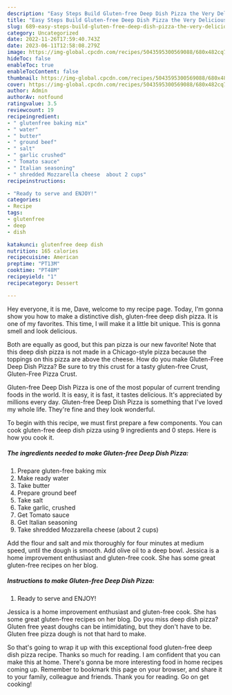 ```yaml
---
description: "Easy Steps Build Gluten-free Deep Dish Pizza the Very Delicious}"
title: "Easy Steps Build Gluten-free Deep Dish Pizza the Very Delicious}"
slug: 689-easy-steps-build-gluten-free-deep-dish-pizza-the-very-delicious
category: Uncategorized
date: 2022-11-26T17:59:40.743Z
date: 2023-06-11T12:58:08.279Z
image: https://img-global.cpcdn.com/recipes/5043595300569088/680x482cq70/gluten-free-deep-dish-pizza-recipe-main-photo.jpg
hideToc: false
enableToc: true
enableTocContent: false
thumbnail: https://img-global.cpcdn.com/recipes/5043595300569088/680x482cq70/gluten-free-deep-dish-pizza-recipe-main-photo.jpg
cover: https://img-global.cpcdn.com/recipes/5043595300569088/680x482cq70/gluten-free-deep-dish-pizza-recipe-main-photo.jpg
author: Admin
authorAv: notfound
ratingvalue: 3.5
reviewcount: 19
recipeingredient:
- " glutenfree baking mix"
- " water"
- " butter"
- " ground beef"
- " salt"
- " garlic crushed"
- " Tomato sauce"
- " Italian seasoning"
- " shredded Mozzarella cheese  about 2 cups"
recipeinstructions:

- "Ready to serve and ENJOY!"
categories:
- Recipe
tags:
- glutenfree
- deep
- dish

katakunci: glutenfree deep dish 
nutrition: 165 calories
recipecuisine: American
preptime: "PT13M"
cooktime: "PT48M"
recipeyield: "1"
recipecategory: Dessert

---
```



Hey everyone, it is me, Dave, welcome to my recipe page. Today, I'm gonna show you how to make a distinctive dish, gluten-free deep dish pizza. It is one of my favorites. This time, I will make it a little bit unique. This is gonna smell and look delicious.

Both are equally as good, but this pan pizza is our new favorite! Note that this deep dish pizza is not made in a Chicago-style pizza because the toppings on this pizza are above the cheese. How do you make Gluten-Free Deep Dish Pizza? Be sure to try this crust for a tasty gluten-free Crust, Gluten-Free Pizza Crust.

Gluten-free Deep Dish Pizza is one of the most popular of current trending foods in the world. It is easy, it is fast, it tastes delicious. It's appreciated by millions every day. Gluten-free Deep Dish Pizza is something that I've loved my whole life. They're fine and they look wonderful.


To begin with this recipe, we must first prepare a few components. You can cook gluten-free deep dish pizza using 9 ingredients and 0 steps. Here is how you cook it.

<!--inarticleads1-->

##### The ingredients needed to make Gluten-free Deep Dish Pizza:

1. Prepare  gluten-free baking mix
1. Make ready  water
1. Take  butter
1. Prepare  ground beef
1. Take  salt
1. Take  garlic, crushed
1. Get  Tomato sauce
1. Get  Italian seasoning
1. Take  shredded Mozzarella cheese  (about 2 cups)


Add the flour and salt and mix thoroughly for four minutes at medium speed, until the dough is smooth. Add olive oil to a deep bowl. Jessica is a home improvement enthusiast and gluten-free cook. She has some great gluten-free recipes on her blog. 

<!--inarticleads2-->

##### Instructions to make Gluten-free Deep Dish Pizza:


1. Ready to serve and ENJOY!

Jessica is a home improvement enthusiast and gluten-free cook. She has some great gluten-free recipes on her blog. Do you miss deep dish pizza? Gluten free yeast doughs can be intimidating, but they don&#39;t have to be. Gluten free pizza dough is not that hard to make. 

So that's going to wrap it up with this exceptional food gluten-free deep dish pizza recipe. Thanks so much for reading. I am confident that you can make this at home. There's gonna be more interesting food in home recipes coming up. Remember to bookmark this page on your browser, and share it to your family, colleague and friends. Thank you for reading. Go on get cooking!
